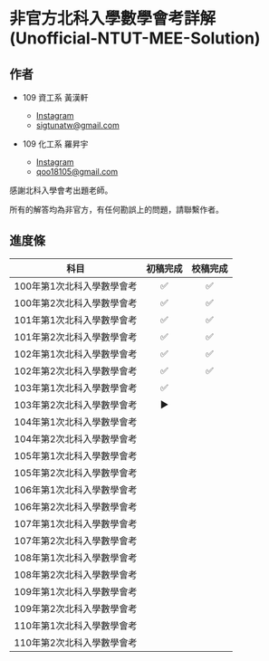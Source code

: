 # 非官方北科入學數學會考詳解　(Unofficial-NTUT-MEE-Solution)

## 作者

- 109 資工系 黃漢軒
  - [Instagram](https://www.instagram.com/qtrabit._2._6.2_/)
  - sigtunatw@gmail.com

- 109 化工系 羅昇宇
  - [Instagram](https://www.instagram.com/trava_900921/)
  - qoo18105@gmail.com

感謝北科入學會考出題老師。

所有的解答均為非官方，有任何勘誤上的問題，請聯繫作者。



## 進度條

|            科目            | 初稿完成 |      校稿完成      |
| :------------------------: | :--: | :--: |
| 100年第1次北科入學數學會考 | :white_check_mark: | :white_check_mark: |
| 100年第2次北科入學數學會考 | :white_check_mark: | :white_check_mark: |
| 101年第1次北科入學數學會考 |  :white_check_mark:  |  :white_check_mark:  |
| 101年第2次北科入學數學會考 |  :white_check_mark:  |  :white_check_mark:  |
| 102年第1次北科入學數學會考 |  :white_check_mark:  | :white_check_mark: |
| 102年第2次北科入學數學會考 |  :white_check_mark:  | :white_check_mark: |
| 103年第1次北科入學數學會考 | :white_check_mark: | ​ |
| 103年第2次北科入學數學會考 |  :arrow_forward:  |    |
| 104年第1次北科入學數學會考 |    |    |
| 104年第2次北科入學數學會考 |    |    |
| 105年第1次北科入學數學會考 |    |    |
| 105年第2次北科入學數學會考 |    |    |
| 106年第1次北科入學數學會考 |    |    |
| 106年第2次北科入學數學會考 |    |    |
| 107年第1次北科入學數學會考 |    |    |
| 107年第2次北科入學數學會考 |    |    |
| 108年第1次北科入學數學會考 |    |    |
| 108年第2次北科入學數學會考 |    |    |
| 109年第1次北科入學數學會考 |    |    |
| 109年第2次北科入學數學會考 |    |    |
| 110年第1次北科入學數學會考 |    |    |
| 110年第2次北科入學數學會考 |    |    |
